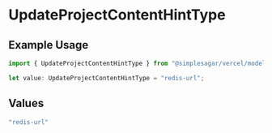 # UpdateProjectContentHintType

## Example Usage

```typescript
import { UpdateProjectContentHintType } from "@simplesagar/vercel/models/updateprojectop.js";

let value: UpdateProjectContentHintType = "redis-url";
```

## Values

```typescript
"redis-url"
```